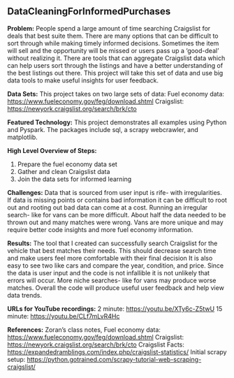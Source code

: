 ## DataCleaningForInformedPurchases

**Problem:**
People spend a large amount of time searching Craigslist for deals that best suite them. There are many options that can be difficult to sort through while making timely informed decisions. Sometimes the item will sell and the opportunity will be missed or users pass up a ‘good-deal’ without realizing it. There are tools that can aggregate Craigslist data which can help users sort through the listings and have a better understanding of the best listings out there. This project will take this set of data and use big data tools to make useful insights for user feedback.

**Data Sets:**
This project takes on two large sets of data:
Fuel economy data: https://www.fueleconomy.gov/feg/download.shtml 
Craigslist: https://newyork.craigslist.org/search/brk/cto 
 
**Featured Technology:**
This project demonstrates all examples using Python and Pyspark. The packages include sql, a scrapy webcrawler, and matplotlib. 

**High Level Overview of Steps:**
1) Prepare the fuel economy data set
2) Gather and clean Craigslist data
3) Join the data sets for informed learning

**Challenges:**
Data that is sourced from user input is rife- with irregularities. If data is missing points or contains bad information it can be difficult to root out and rooting out bad data can come at a cost. Running an irregular search- like for vans can be more difficult. About half the data needed to be thrown out and many matches were wrong. Vans are more unique and may require better code insights and more fuel economy information.

**Results:**
The tool that I created can successfully search Craigslist for the vehicle that best matches their needs. This should decrease search time and make users feel more comfortable with their final decision It is also easy to see two like cars and compare the year, condition, and price. Since the data is user input and the code is not infallible it is not unlikely that errors will occur. More niche searches- like for vans may produce worse matches. Overall the code will produce useful user feedback and help view data trends. 

**URLs for YouTube recordings:**
2 minute: https://youtu.be/XTy6c-Z5twU 
15 minute: https://youtu.be/CLf7mLvR4Hc

**References:** 
Zoran’s class notes, 
Fuel economy data: https://www.fueleconomy.gov/feg/download.shtml 
Craigslist: https://newyork.craigslist.org/search/brk/cto 
Craigslist Facts: https://expandedramblings.com/index.php/craigslist-statistics/ 
Initial scrapy setup: https://python.gotrained.com/scrapy-tutorial-web-scraping-craigslist/ 
